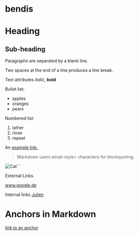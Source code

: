 # bendis

# Heading

## Sub-heading

Paragraphs are separated by a blank line.

Two spaces at the end of a line produces a line break.

Text attributes _italic_, **bold**

Bullet list:

* apples
* oranges
* pears

Numbered list:

1. lather
2. rinse
3. repeat

An [example link.](www.google.com)

> Markdown users email-style> characters for blockquoting.

![Cat](/home/dci-e0313/Cat/british.jpg)```

External Links.

www.google.de

Internal links
[Julien](../../../julien)


# Anchors in Markdown

[link to an anchor](#anchors-in-markdown)